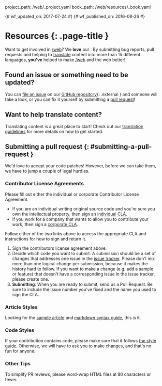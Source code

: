 project_path: /web/_project.yaml book_path: /web/resources/_book.yaml

{# wf_updated_on: 2017-07-24 #} {# wf_published_on: 2016-08-26 #}

# Resources {: .page-title }

Want to get involved in [/web](/web/)? We **love** our <contributors>. By submitting bug reports, pull requests and helping to [translate](translations) content into more than 15 different languages, **you've** helped to make [/web](/web/) and the web better!

## Found an issue or something need to be updated?

You can [file an issue](https://github.com/Google/WebFundamentals/issues) on our [GitHub repository](https://github.com/Google/WebFundamentals/){: .external } and someone will take a look, or you can fix it yourself by submitting a [pull request](#submitting-a-pull-request)!

## Want to help translate content?

Translating content is a great place to start! Check out our [translation guidelines](translations) for more details on how to get started.

## Submitting a pull request {: #submitting-a-pull-request }

We'd love to accept your code patches! However, before we can take them, we have to jump a couple of legal hurdles.

### Contributor License Agreements

Please fill out either the individual or corporate Contributor License Agreement.

* If you are an individual writing original source code and you're sure you own the intellectual property, then sign an [individual CLA](/open-source/cla/individual).
* If you work for a company that wants to allow you to contribute your work, then sign a [corporate CLA](/open-source/cla/corporate).

Follow either of the two links above to access the appropriate CLA and instructions for how to sign and return it.

1. Sign the contributors license agreement above.
2. Decide which code you want to submit. A submission should be a set of changes that addresses one issue in the [issue tracker](https://github.com/Google/WebFundamentals/issues). Please don't mix more than one logical change per submission, because it makes the history hard to follow. If you want to make a change (e.g. add a sample or feature) that doesn't have a corresponding issue in the issue tracker, please create one.
3. **Submitting**: When you are ready to submit, send us a Pull Request. Be sure to include the issue number you've fixed and the name you used to sign the CLA.

### Article Styles

Looking for the [sample article](writing-an-article) and [markdown syntax guide](markdown-syntax), this is it.

### Code Styles

If your contribution contains code, please make sure that it follows [the style guide](https://google.github.io/styleguide/javascriptguide.xml). Otherwise, we will have to ask you to make changes, and that's no fun for anyone.

### Other Tips

To simplify PR reviews, please word-wrap HTML files at 80 characters or fewer.